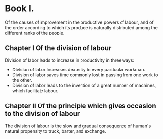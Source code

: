 # Book I. 

Of the causes of improvement in the productive powers of labour, and of the order according to which its produce is naturally distributed among the different ranks of the people.

## Chapter I Of the division of labour

Division of labor leads to increase in productivity in three ways:
 
 - Division of labor increases dexterity in every particular workman.
 - Division of labor saves time commonly lost in passing from one work to the other.
 - Division of labor leads to the invention of a great number of machines, which facilitate labour.

## Chapter II Of the principle which gives occasion to the division of labour

The division of labour is the slow and gradual consequence of human's natural propensity to truck, barter, and exchange.